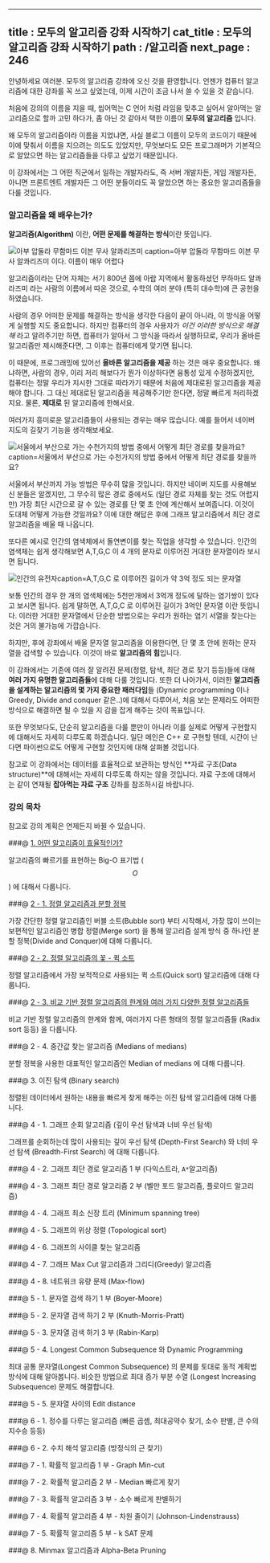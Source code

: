 ----------------
title : 모두의 알고리즘 강좌 시작하기
cat_title :  모두의 알고리즘 강좌 시작하기
path : /알고리즘
next_page : 246
--------------

안녕하세요 여러분. 모두의 알고리즘 강좌에 오신 것을 환영합니다. 언젠가 컴퓨터 알고리즘에 대한 강좌를 꼭 쓰고 싶었는데, 이제 시간이 조금 나서 쓸 수 있을 것 같습니다.

처음에 강의의 이름을 지을 때, 씹어먹는 C 언어 처럼 라임을 맞추고 싶어서 알아먹는 알고리즘으로 할까 고민 하다가, 좀 아닌 것 같아서 택한 이름이 **모두의 알고리즘** 입니다. 

왜 모두의 알고리즘이라 이름을 지었냐면, 사실 블로그 이름이 모두의 코드이기 때문에 이에 맞춰서 이름을 지으려는 의도도 있었지만, 무엇보다도 모든 프로그래머가 기본적으로 알았으면 하는 알고리즘들을 다루고 싶었기 때문입니다. 

이 강좌에서는 그 어떤 직군에서 일하는 개발자라도, 즉 서버 개발자든, 게임 개발자든, 아니면 프론트엔트 개발자든 그 어떤 분들이라도 꼭 알았으면 하는 중요한 알고리즘들을 다룰 것입니다. 

### 알고리즘을 왜 배우는가?

**알고리즘(Algorithm)** 이란, **어떤 문제를 해결하는 방식**이란 뜻입니다.

![아부 압둘라 무함마드 이븐 무사 알콰리즈미 caption=아부 압둘라 무함마드 이븐 무사 알콰리즈미 이다. 이름이 매우 어렵다](/img/algorithm_guy.png)

알고리즘이라는 단어 자체는 서기 800년 쯤에 아랍 지역에서 활동하셨던 무하마드 알콰라즈미 라는 사람의 이름에서 따온 것으로, 수학의 여러 분야 (특히 대수학)에 큰 공헌을 하였습니다.

사람의 경우 어떠한 문제를 해결하는 방식을 생각한 다음이 끝이 아니라, 이 방식을 어떻게 실행할 지도 중요합니다. 하지만 컴퓨터의 경우 사용자가 *이건 이러한 방식으로 해결해* 라고 알려주기만 하면, 컴퓨터가 알아서 그 방식을 따라서 실행하므로, 우리가 올바른 알고리즘만 제시해준다면, 그 이후는 컴퓨터에게 맞기면 됩니다.

이 때문에, 프로그래밍에 있어선 **올바른 알고리즘을 제공** 하는 것은 매우 중요합니다. 왜냐하면, 사람의 경우, 이리 저리 해보다가 뭔가 이상하다면 융통성 있게 수정하겠지만, 컴퓨터는 정말 우리가 지시한 그대로 따라가기 때문에 처음에 제대로된 알고리즘을 제공해야 합니다. 그 대신 제대로된 알고리즘을 제공해주기만 한다면, 정말 빠르게 처리하겠지요. 물론, **제대로** 된 알고리즘에 한해서요.

여러가지 흥미로운 알고리즘들이 사용되는 경우는 매우 많습니다. 예를 들어서 네이버 지도의 길찾기 기능을 생각해보세요.

![서울에서 부산으로 가는 수천가지의 방법 중에서 어떻게 최단 경로를 찾을까요?caption=서울에서 부산으로 가는 수천가지의 방법 중에서 어떻게 최단 경로를 찾을까요?](/img/navigation.png)

서울에서 부산까지 가능 방법은 무수히 많을 것입니다. 하지만 네이버 지도를 사용해보신 분들은 알겠지만, 그 무수히 많은 경로 중에서도 (일단 경로 자체를 찾는 것도 어렵지만) 가장 최단 시간으로 갈 수 있는 경로를 단 몇 초 안에 계산해서 보여줍니다. 이것이 도대체 어떻게 가능한 것일까요? 이에 대한 해답은 후에 그래프 알고리즘에서 최단 경로 알고리즘을 배울 때 나옵니다.

또다른 예시로 인간의 염색체에서 돌연변이를 찾는 작업을 생각할 수 있습니다. 인간의 염색체는 쉽게 생각해보면 A,T,G,C 이 4 개의 문자로 이루어진 거대한 문자열이라 보시면 됩니다.

![인간의 유전자caption=A,T,G,C 로 이루어진 길이가 약 3억 정도 되는 문자열](/img/human_genome.gif)

보통 인간의 경우 한 개의 염색체에는 5천만개에서 3억개 정도에 달하는 염기쌍이 있다고 보시면 됩니다. 쉽게 말하면, A,T,G,C 로 이루어진 길이가 3억인 문자열 이란 뜻입니다. 이러한 거대한 문자열에서 단순한 방법으로는 우리가 원하는 염기 서열을 찾는다는 것은 거의 불가능에 가깝습니다.

하지만, 후에 강좌에서 배울 문자열 알고리즘을 이용한다면, 단 몇 초 안에 원하는 문자열을 검색할 수 있습니다. 이것이 바로 **알고리즘의 힘**입니다.

이 강좌에서는 기존에 여러 잘 알려진 문제(정렬, 탐색, 최단 경로 찾기 등등)들에 대해 **여러 가지 유명한 알고리즘들**에 대해 다룰 것입니다. 또한 더 나아가서, 이러한 **알고리즘을 설계하는 알고리즘의 몇 가지 중요한 패러다임**들 (Dynamic programming 이나 Greedy, Divide and conquer 같은..)에 대해서 다루어서, 처음 보는 문제라도 어떠한 방식으로 해결하면 될 수 있을 지 감을 잡게 해주는 것이 목표입니다.

또한 무엇보다도, 단순히 알고리즘을 다룰 뿐만이 아니라 이를 실제로 어떻게 구현할지에 대해서도 자세히 다루도록 하겠습니다. 일단 메인은 C++ 로 구현할 텐데, 시간이 난다면 파이썬으로도 어떻게 구현할 것인지에 대해 살펴볼 것입니다. 

참고로 이 강좌에서는 데이터를 효율적으로 보관하는 방식인 **자료 구조(Data structure)**에 대해서는 자세히 다루도록 하지는 않을 것입니다. 자료 구조에 대해서는 같이 연재될 **잡아먹는 자료 구조** 강좌를 참조하시길 바랍니다.

### 강의 목차

참고로 강의 계획은 언제든지 바뀔 수 있습니다.

###@ [1. 어떤 알고리즘이 효율적인가?](/246)

알고리즘의 빠르기를 표현하는 Big-O 표기법 ($$O$$) 에 대해서 다룹니다.

###@ [2 - 1. 정렬 알고리즘과 분할 정복](/247)

가장 간단한 정렬 알고리즘인 버블 소트(Bubble sort) 부터 시작해서, 가장 많이 쓰이는 보편적인 알고리즘인 병합 정렬(Merge sort) 을 통해 알고리즘 설계 방식 중 하나인 분할 정복(Divide and Conquer)에 대해 다룹니다.

###@ [2 - 2. 정렬 알고리즘의 꽃 - 퀵 소트](/248)

정렬 알고리즘에서 가장 보적적으로 사용되는 퀵 소트(Quick sort) 알고리즘에 대해 다룹니다.

###@ [2 - 3. 비교 기반 정렬 알고리즘의 한계와 여러 가지 다양한 정렬 알고리즘들](/274)

비교 기반 정렬 알고리즘의 한계와 함께, 여러가지 다른 형태의 정렬 알고리즘들 (Radix sort 등등) 을 다룹니다.

###@ 2 - 4. 중간값 찾는 알고리즘 (Medians of medians)

분할 정복을 사용한 대표적인 알고리즘인 Median of medians 에 대해 다룹니다.

###@ 3. 이진 탐색 (Binary search)

정렬된 데이터에서 원하는 내용을 빠르게 찾게 해주는 이진 탐색 알고리즘에 대해 다룹니다.

###@ 4 - 1. 그래프 순회 알고리즘 (깊이 우선 탐색과 너비 우선 탐색)

그래프를 순회하는데 많이 사용되는 깊이 우선 탐색 (Depth-First Search) 와 너비 우선 탐색 (Breadth-First Search) 에 대해 다룹니다.

###@ 4 - 2. 그래프 최단 경로 알고리즘 1 부 (다익스트라, `A*`알고리즘)

###@ 4 - 3. 그래프 최단 경로 알고리즘 2 부 (벨만 포드 알고리즘, 플로이드 알고리즘)

###@ 4 - 4. 그래프 최소 신장 트리 (Minimum spanning tree)

###@ 4 - 5. 그래프의 위상 정렬 (Topological sort)

###@ 4 - 6. 그래프의 사이클 찾는 알고리즘

###@ 4 - 7. 그래프 Max Cut 알고리즘과 그리디(Greedy) 알고리즘

###@ 4 - 8. 네트워크 유량 문제 (Max-flow)

###@ 5 - 1. 문자열 검색 하기 1 부 (Boyer-Moore)

###@ 5 - 2. 문자열 검색 하기 2 부 (Knuth-Morris-Pratt)

###@ 5 - 3. 문자열 검색 하기 3 부 (Rabin-Karp)

###@ 5 - 4. Longest Common Subsequence 와 Dynamic Programming

최대 공통 문자열(Longest Common Subsequence) 의 문제를 토대로 동적 계획법 방식에 대해 알아봅니다. 비슷한 방법으로 최대 증가 부분 수열 (Longest Increasing Subsequence) 문제도 해결합니다.

###@ 5 - 5. 문자열 사이의 Edit distance

###@ 6 - 1. 정수를 다루는 알고리즘 (빠른 곱셈, 최대공약수 찾기, 소수 판별, 큰 수의 지수승 등등)

###@ 6 - 2. 수치 해석 알고리즘 (방정식의 근 찾기)

###@ 7 - 1. 확률적 알고리즘 1 부 - Graph Min-cut

###@ 7 - 2. 확률적 알고리즘 2 부 - Median 빠르게 찾기

###@ 7 - 3. 확률적 알고리즘 3 부 - 소수 빠르게 판별하기

###@ 7 - 4. 확률적 알고리즘 4 부 - 차원 줄이기 (Johnson-Lindenstrauss)

###@ 7 - 5. 확률적 알고리즘 5 부 - k SAT 문제

###@ 8. Minmax 알고리즘과 Alpha-Beta Pruning